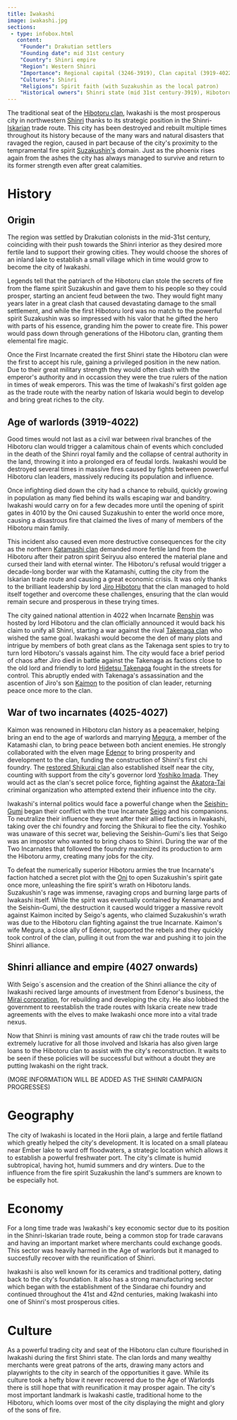```yaml
---
title: Iwakashi
image: iwakashi.jpg
sections:
 - type: infobox.html
   content:
    "Founder": Drakutian settlers
    "Founding date": mid 31st century
    "Country": Shinri empire
    "Region": Western Shinri
    "Importance": Regional capital (3246-3919), Clan capital (3919-4022), Regional capital (4022 onwards)
    "Cultures": Shinri
    "Religions": Spirit faith (with Suzakushin as the local patron)
    "Historical owners": Shinri state (mid 31st century-3919), Hibotoru domain (3919-4027), Shinri alliance (4027-4113), Shinri empire (4113 onwards)
---
```


The traditional seat of the [Hibotoru clan](https://raldamain.com/en/ideas/factions/hibotoruclan.html), Iwakashi is the most prosperous city in northwestern [Shinri](https://raldamain.com/en/locations/natural/shinri%20region.html) thanks to its strategic position in the Shinri-[Iskarian](https://raldamain.com/en/ideas/nations/iskaria.html) trade route. This city has been destroyed and rebuilt multiple times throughout its history because of the many wars and natural disasters that ravaged the region, caused in part because of the city's proximity to the tempramental fire spirit [Suzakushin's](https://raldamain.com/en/creatures/superior%20beings/primal%20spirits/shinri/suzakushin.html) domain. Just as the phoenix rises again from the ashes the city has always managed to survive and return to its former strength even after great calamities.

# History

## Origin

The region was settled by Drakutian colonists in the mid-31st century, coinciding with their push towards the Shinri interior as they desired more fertile land to support their growing cities. They would choose the shores of an inland lake to establish a small village which in time would grow to become the city of Iwakashi. 

Legends tell that the patriarch of the Hibotoru clan stole the secrets of fire from the flame spirit Suzakushin and gave them to his people so they could prosper, starting an ancient feud between the two. They would fight many years later in a great clash that caused devastating damage to the small settlement, and while the first Hibotoru lord was no match to the powerful spirit Suzakushin was so impressed with his valor that he gifted the hero with parts of his essence, granding him the power to create fire. This power would pass down through generations of the Hibotoru clan, granting them elemental fire magic.

Once the First Incarnate created the first Shinri state the Hibotoru clan were the first to accept his rule, gaining a privileged position in the new nation. Due to their great military strength they would often clash with the emperor's authority and in occassion they were the true rulers of the nation in times of weak emperors. This was the time of Iwakashi's first golden age as the trade route with the nearby nation of Iskaria would begin to develop and bring great riches to the city. 

## Age of warlords (3919-4022)

Good times would not last as a civil war between rival branches of the Hibotoru clan would trigger a calamitous chain of events which concluded in the death of the Shinri royal family and the collapse of central authority in the land, throwing it into a prolonged era of feudal lords. Iwakashi would be destroyed several times in massive fires caused by fights between powerful Hibotoru clan leaders, massively reducing its population and influence. 

Once infighting died down the city had a chance to rebuild, quickly growing in population as many fled behind its walls escaping war and banditry. Iwakashi would carry on for a few decades more until the opening of spirit gates in 4010 by the Oni caused Suzakushin to enter the world once more, causing a disastrous fire that claimed the lives of many of members of the Hibotoru main family. 

This incident also caused even more destructive consequences for the city as the northern [Katamashi clan](https://raldamain.com/en/ideas/factions/katamashiclan.html) demanded more fertile land from the Hibotoru after their patron spirit Seiryuu also entered the material plane and cursed their land with eternal winter. The Hibotoru's refusal would trigger a decade-long border war with the Katamashi, cutting the city from the Iskarian trade route and causing a great economic crisis. It was only thanks to the brilliant leadership by lord [Jiro Hibotoru](https://raldamain.com/en/characters/age%20of%20heresy/jiro.html) that the clan managed to hold itself together and overcome these challenges, ensuring that the clan would remain secure and prosperous in these trying times.

The city gained national attention in 4022 when Incarnate [Renshin](https://raldamain.com/en/characters/age%20of%20heresy/renshin.html) was hosted by lord Hibotoru and the clan officially announced it would back his claim to unify all Shinri, starting a war against the rival [Takenaga clan](https://raldamain.com/en/ideas/factions/takenagaclan.html) who wished the same goal. Iwakashi would become the den of many plots and intrigue by members of both great clans as the Takenaga sent spies to try to turn lord Hibotoru's vassals against him. The city would face a brief period of chaos after Jiro died in battle against the Takenaga as factions close to the old lord and friendly to lord [Hidetsu Takenaga](https://raldamain.com/en/characters/age%20of%20heresy/hidetsutakenaga.html) fought in the streets for control. This abruptly ended with Takenaga's assassination and the ascention of Jiro's son [Kaimon](https://raldamain.com/en/characters/age%20of%20heresy/kaimon.html) to the position of clan leader, returning peace once more to the clan.

## War of two incarnates (4025-4027)

Kaimon was renowned in Hibotoru clan history as a peacemaker, helping bring an end to the age of warlords and marrying [Megura](https://raldamain.com/en/characters/age%20of%20heresy/megura.html), a member of the Katamashi clan, to bring peace between both ancient enemies. He strongly collaborated with the elven mage [Edenor](https://raldamain.com/en/characters/age%20of%20heresy/edenor.html) to bring prosperity and development to the clan, funding the construction of Shinri's first chi foundry. The [restored Shikurai clan](https://raldamain.com/en/ideas/factions/newshikuraiclan.html) also established itself near the city, counting with support from the city's governor lord [Yoshiko Imada](https://raldamain.com/en/characters/age%20of%20heresy/yoshikoimada.html). They would act as the clan's secret police force, fighting against the [Akatora-Tai](https://raldamain.com/en/ideas/factions/akatoratai.html) criminal organization who attempted extend their influence into the city.

Iwakashi's internal politics would face a powerful change when the [Seishin-Gumi](https://raldamain.com/en/ideas/factions/seishingumi.html) began their conflict with the true Incarnate [Seigo](https://raldamain.com/en/characters/age%20of%20heresy/seigo.html) and his companions. To neutralize their influence they went after their allied factions in Iwakashi, taking over the chi foundry and forcing the Shikurai to flee the city. Yoshiko was unaware of this secret war, believing the Seishin-Gumi's lies that Seigo was an impostor who wanted to bring chaos to Shinri. During the war of the Two Incarnates that followed the foundry maximized its production to arm the Hibotoru army, creating many jobs for the city.

To defeat the numerically superior Hibotoru armies the true Incarnate's faction hatched a secret plot with the [Oni](https://raldamain.com/en/creatures/sentient/nonhuman/oni.html) to open Suzakushin's spirit gate once more, unleashing the fire spirit's wrath on Hibotoru lands. Suzakushin's rage was immense, ravaging crops and burning large parts of Iwakashi itself. While the spirit was eventually contained by Kenamaru and the Seishin-Gumi, the destruction it caused would trigger a massive revolt against Kaimon incited by Seigo's agents, who claimed Suzakushin's wrath was due to the Hibotoru clan fighting against the true Incarnate. Kaimon's wife Megura, a close ally of Edenor, supported the rebels and they quickly took control of the clan, pulling it out from the war and pushing it to join the Shinri alliance.

## Shinri alliance and empire (4027 onwards)

With Seigo´s ascension and the creation of the Shinri alliance the city of Iwakashi recived large amounts of investment from Edenor's business, the [Mirai corporation](https://raldamain.com/en/ideas/factions/), for rebuilding and developing the city. He also lobbied the government to reestablish the trade routes with Iskaria create new trade agreements with the elves to make Iwakashi once more into a vital trade nexus. 

Now that Shinri is mining vast amounts of raw chi the trade routes will be extremely lucrative for all those involved and Iskaria has also given large loans to the Hibotoru clan to assist with the city's reconstruction. It waits to be seen if these policies will be successful but without a doubt they are putting Iwakashi on the right track.

(MORE INFORMATION WILL BE ADDED AS THE SHINRI CAMPAIGN PROGRESSES)

# Geography

The city of Iwakashi is located in the Horii plain, a large and fertile flatland which greatly helped the city's development. It is located on a small plateau near Ember lake to ward off floodwaters, a strategic location which allows it to establish a powerful freshwater port. The city's climate is humid subtropical, having hot, humid summers and dry winters. Due to the influence from the fire spirit Suzakushin the land's summers are known to be especially hot.

# Economy

For a long time trade was Iwakashi's key economic sector due to its position in the Shinri-Iskarian trade route, being a common stop for trade caravans and having an important market where merchants could exchange goods. This sector was heavily harmed in the Age of warlords but it managed to succesfully recover with the reunification of Shinri. 

Iwakashi is also well known for its ceramics and traditional pottery, dating back to the city's foundation. It also has a strong manufacturing sector which began with the establishment of the Sindarae chi foundry and continued throughout the 41st and 42nd centuries, making Iwakashi into one of Shinri's most prosperous cities.

# Culture

As a powerful trading city and seat of the Hibotoru clan culture flourished in Iwakashi during the first Shinri state. The clan lords and many wealthy merchants were great patrons of the arts, drawing many actors and playwrights to the city in search of the opportunities it gave. While its culture took a hefty blow it never recovered due to the Age of Warlords there is still hope that with reunification it may prosper again. The city's most important landmark is Iwakashi castle, traditional home to the Hibotoru, which looms over most of the city displaying the might and glory of the sons of fire.
